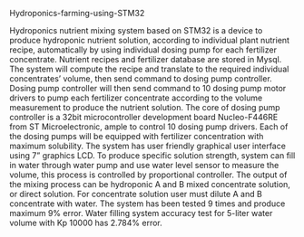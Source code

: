 Hydroponics-farming-using-STM32

Hydroponics nutrient mixing system based on STM32 is a device to produce 
hydroponic nutrient solution, according to individual plant nutrient recipe, automatically by 
using individual dosing pump for each fertilizer concentrate. Nutrient recipes and fertilizer 
database are stored in Mysql. The system will compute the recipe and translate to the 
required individual concentrates’ volume, then send command to dosing pump controller. 
Dosing pump controller will then send command to 10 dosing pump motor drivers to pump each 
fertilizer concentrate according to the volume measurement to produce the nutrient solution. The 
core of dosing pump controller is a 32bit microcontroller development board Nucleo-F446RE 
from ST Microelectronic, ample to control 10 dosing pump drivers. Each of the dosing pumps
will be equipped with fertilizer concentration with maximum solubility. The system has user 
friendly graphical user interface using 7” graphics LCD. To produce specific solution strength, 
system can fill in water through water pump and use water level sensor to measure the volume, 
this process is controlled by proportional controller. The output of the mixing process can be
hydroponic A and B mixed concentrate solution, or direct solution. For concentrate solution user 
must dilute A and B concentrate with water. The system has been tested 9 times and produce 
maximum 9% error. Water filling system accuracy test for 5-liter water volume with Kp 10000 
has 2.784% error.

